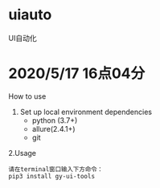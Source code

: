 # uiauto
UI自动化
#   2020/5/17   16点04分
How to use

1. Set up local environment
    dependencies
    - python (3.7+) 
    - allure(2.4.1+)
    - git

2.Usage

    请在terminal窗口输入下方命令：
    pip3 install gy-ui-tools
